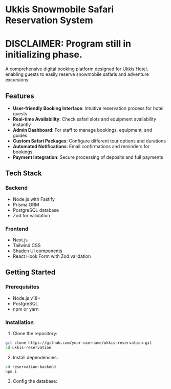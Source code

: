 ﻿# Ukkis Snowmobile Safari Reservation System

# DISCLAIMER: Program still in initializing phase.

A comprehensive digital booking platform designed for Ukkis Hotel, enabling guests to easily reserve snowmobile safaris and adventure excursions.

## Features

- **User-friendly Booking Interface**: Intuitive reservation process for hotel guests
- **Real-time Availability**: Check safari slots and equipment availability instantly
- **Admin Dashboard**: For staff to manage bookings, equipment, and guides
- **Custom Safari Packages**: Configure different tour options and durations
- **Automated Notifications**: Email confirmations and reminders for bookings
- **Payment Integration**: Secure processing of deposits and full payments

## Tech Stack

### Backend
- Node.js with Fastify
- Prisma ORM
- PostgreSQL database
- Zod for validation

### Frontend
- Next.js
- Tailwind CSS
- Shadcn UI components
- React Hook Form with Zod validation

## Getting Started

### Prerequisites

- Node.js v18+
- PostgreSQL
- npm or yarn

### Installation

1. Clone the repository:
```bash
git clone https://github.com/your-username/ukkis-reservation.git
cd ukkis-reservation
```
2. Install dependencies:
```bash
cd reservation-backend
npm i
```
3. Config the database:

